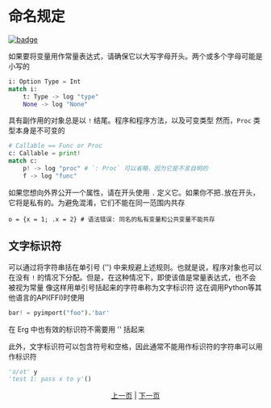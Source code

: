 # 命名规定

[![badge](https://img.shields.io/endpoint.svg?url=https%3A%2F%2Fgezf7g7pd5.execute-api.ap-northeast-1.amazonaws.com%2Fdefault%2Fsource_up_to_date%3Fowner%3Derg-lang%26repos%3Derg%26ref%3Dmain%26path%3Ddoc/EN/syntax/20_naming_rule.md%26commit_hash%3D603abbd5fa3f8baffe0d614758e1a554705e6732)](https://gezf7g7pd5.execute-api.ap-northeast-1.amazonaws.com/default/source_up_to_date?owner=erg-lang&repos=erg&ref=main&path=doc/EN/syntax/20_naming_rule.md&commit_hash=603abbd5fa3f8baffe0d614758e1a554705e6732)

如果要将变量用作常量表达式，请确保它以大写字母开头。两个或多个字母可能是小写的

```python
i: Option Type = Int
match i:
    t: Type -> log "type"
    None -> log "None"
```

具有副作用的对象总是以 `!` 结尾。程序和程序方法，以及可变类型
然而，`Proc` 类型本身是不可变的

```python
# Callable == Func or Proc
c: Callable = print!
match c:
    p! -> log "proc" # `: Proc` 可以省略，因为它是不言自明的
    f -> log "func"
```

如果您想向外界公开一个属性，请在开头使用 `.` 定义它。如果你不把`.`放在开头，它将是私有的。为避免混淆，它们不能在同一范围内共存

```python,compile_fail
o = {x = 1; .x = 2} # 语法错误: 同名的私有变量和公共变量不能共存
```

## 文字标识符

可以通过将字符串括在单引号 ('') 中来规避上述规则。也就是说，程序对象也可以在没有 `!` 的情况下分配。但是，在这种情况下，即使该值是常量表达式，也不会被视为常量
像这样用单引号括起来的字符串称为文字标识符
这在调用Python等其他语言的API(FFI)时使用

```python
bar! = pyimport("foo").'bar'
```

在 Erg 中也有效的标识符不需要用 '' 括起来

此外，文字标识符可以包含符号和空格，因此通常不能用作标识符的字符串可以用作标识符

```python
'∂/∂t' y
'test 1: pass x to y'()
```

<p align='center'>
    <a href='./19_visibility.md'>上一页</a> | <a href='./21_lambda.md'>下一页</a>
</p>